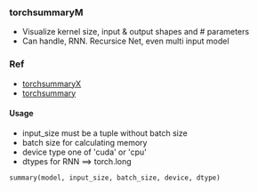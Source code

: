 ### torchsummaryM
 - Visualize kernel size, input & output shapes and # parameters
 - Can handle, RNN. Recursice Net, even multi input model


### Ref
 - [torchsummaryX](https://github.com/nmhkahn/torchsummaryX)
 - [torchsummary](https://github.com/sksq96/pytorch-summary)

#### Usage
 - input_size must be a tuple without batch size
 - batch size for calculating memory 
 - device type one of 'cuda' or 'cpu'
 - dtypes for RNN ==> torch.long

 ~~~~
 summary(model, input_size, batch_size, device, dtype)
 ~~~~